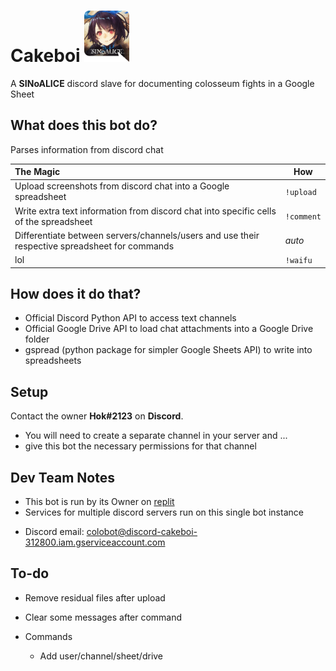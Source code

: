 

# Cakeboi <img src="placeholder.png" alt="placeholder" style="zoom: 20%;" /> 
A **SINoALICE** discord slave for documenting colosseum fights in a Google Sheet

## What does this bot do?
Parses information from discord chat

The Magic | How
:-----------|-------------------------
Upload screenshots from discord chat into a Google spreadsheet | `!upload` 
Write extra text information from discord chat into specific cells of the spreadsheet |`!comment`
Differentiate between servers/channels/users and use their respective spreadsheet for commands | _auto_
lol | `!waifu` 


## How does it do that?

- Official Discord Python API to access text channels
- Official Google Drive API to load chat attachments into a Google Drive folder
- gspread (python package for simpler Google Sheets API) to write into spreadsheets

## Setup

Contact the owner **Hok#2123** on **Discord**.

- You will need to create a separate channel in your server and ...
- give this bot the necessary permissions for that channel

## Dev Team Notes

- This bot is run by its Owner on [replit](https://replit.com/)
- Services for multiple discord servers run on this single bot instance

* Discord email: colobot@discord-cakeboi-312800.iam.gserviceaccount.com


## To-do
- Remove residual files after upload
- Clear some messages after command

- Commands
    - Add user/channel/sheet/drive